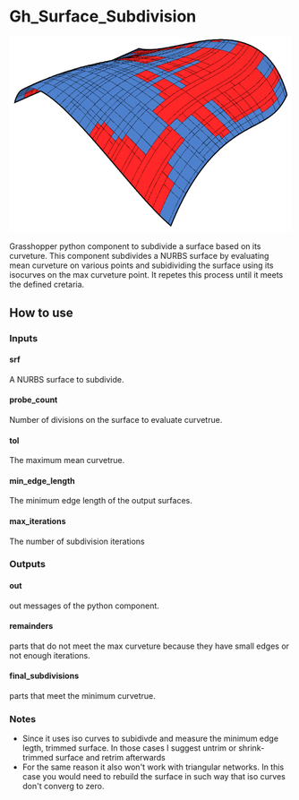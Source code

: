 # Gh_Surface_Subdivision

![](https://github.com/alitghomi/Gh_Surface_Subdivision/blob/main/Assets/surface_subdivision.png)

 Grasshopper python component to subdivide a surface based on its curveture. This component subdivides a NURBS surface by evaluating mean curveture on various points and subidividing the surface using its isocurves on the max curveture point. It repetes this process until it meets the defined cretaria.

## How to use

### Inputs
#### srf
A NURBS surface to subdivide.

#### probe_count
Number of divisions on the surface to evaluate curvetrue.

#### tol
The maximum mean curvetrue. 

#### min_edge_length
The minimum edge length of the output surfaces. 

#### max_iterations
The number of subdivision iterations 

### Outputs

#### out
out messages of the python component.

#### remainders
parts that do not meet the max curveture because they have small edges or not enough iterations.

#### final_subdivisions
parts that meet the minimum curvetrue.

### Notes
- Since it uses iso curves to subidivde and measure the minimum edge legth, trimmed surface. In those cases I suggest untrim or shrink-trimmed surface and retrim afterwards
- For the same reason it also won't work with triangular networks. In this case you would need to rebuild the surface in such way that iso curves don't converg to zero.

